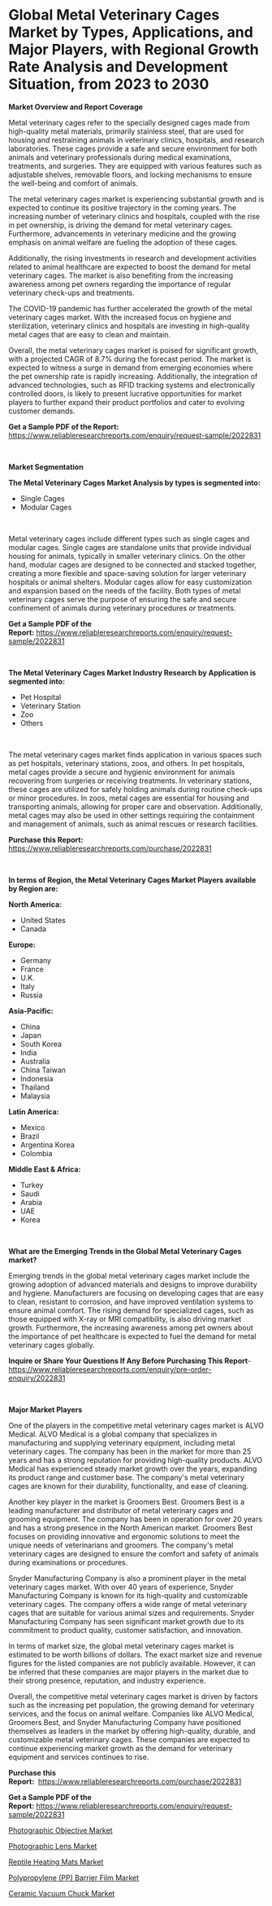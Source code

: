 <p><h1>Global Metal Veterinary Cages Market by Types, Applications, and Major Players, with Regional Growth Rate Analysis and Development Situation, from 2023 to 2030</h1></p><p><strong>Market Overview and Report Coverage</strong></p>
<p><p>Metal veterinary cages refer to the specially designed cages made from high-quality metal materials, primarily stainless steel, that are used for housing and restraining animals in veterinary clinics, hospitals, and research laboratories. These cages provide a safe and secure environment for both animals and veterinary professionals during medical examinations, treatments, and surgeries. They are equipped with various features such as adjustable shelves, removable floors, and locking mechanisms to ensure the well-being and comfort of animals.</p><p>The metal veterinary cages market is experiencing substantial growth and is expected to continue its positive trajectory in the coming years. The increasing number of veterinary clinics and hospitals, coupled with the rise in pet ownership, is driving the demand for metal veterinary cages. Furthermore, advancements in veterinary medicine and the growing emphasis on animal welfare are fueling the adoption of these cages.</p><p>Additionally, the rising investments in research and development activities related to animal healthcare are expected to boost the demand for metal veterinary cages. The market is also benefiting from the increasing awareness among pet owners regarding the importance of regular veterinary check-ups and treatments.</p><p>The COVID-19 pandemic has further accelerated the growth of the metal veterinary cages market. With the increased focus on hygiene and sterilization, veterinary clinics and hospitals are investing in high-quality metal cages that are easy to clean and maintain.</p><p>Overall, the metal veterinary cages market is poised for significant growth, with a projected CAGR of 8.7% during the forecast period. The market is expected to witness a surge in demand from emerging economies where the pet ownership rate is rapidly increasing. Additionally, the integration of advanced technologies, such as RFID tracking systems and electronically controlled doors, is likely to present lucrative opportunities for market players to further expand their product portfolios and cater to evolving customer demands.</p></p>
<p><strong>Get a Sample PDF of the Report:</strong> <a href="https://www.reliableresearchreports.com/enquiry/request-sample/2022831">https://www.reliableresearchreports.com/enquiry/request-sample/2022831</a></p>
<p>&nbsp;</p>
<p><strong>Market Segmentation</strong></p>
<p><strong>The Metal Veterinary Cages Market Analysis by types is segmented into:</strong></p>
<p><ul><li>Single Cages</li><li>Modular Cages</li></ul></p>
<p>&nbsp;</p>
<p><p>Metal veterinary cages include different types such as single cages and modular cages. Single cages are standalone units that provide individual housing for animals, typically in smaller veterinary clinics. On the other hand, modular cages are designed to be connected and stacked together, creating a more flexible and space-saving solution for larger veterinary hospitals or animal shelters. Modular cages allow for easy customization and expansion based on the needs of the facility. Both types of metal veterinary cages serve the purpose of ensuring the safe and secure confinement of animals during veterinary procedures or treatments.</p></p>
<p><strong>Get a Sample PDF of the Report:</strong>&nbsp;<a href="https://www.reliableresearchreports.com/enquiry/request-sample/2022831">https://www.reliableresearchreports.com/enquiry/request-sample/2022831</a></p>
<p>&nbsp;</p>
<p><strong>The Metal Veterinary Cages Market Industry Research by Application is segmented into:</strong></p>
<p><ul><li>Pet Hospital</li><li>Veterinary Station</li><li>Zoo</li><li>Others</li></ul></p>
<p>&nbsp;</p>
<p><p>The metal veterinary cages market finds application in various spaces such as pet hospitals, veterinary stations, zoos, and others. In pet hospitals, metal cages provide a secure and hygienic environment for animals recovering from surgeries or receiving treatments. In veterinary stations, these cages are utilized for safely holding animals during routine check-ups or minor procedures. In zoos, metal cages are essential for housing and transporting animals, allowing for proper care and observation. Additionally, metal cages may also be used in other settings requiring the containment and management of animals, such as animal rescues or research facilities.</p></p>
<p><strong>Purchase this Report:</strong>&nbsp; <a href="https://www.reliableresearchreports.com/purchase/2022831">https://www.reliableresearchreports.com/purchase/2022831</a></p>
<p>&nbsp;</p>
<p><strong>In terms of Region, the Metal Veterinary Cages Market Players available by Region are:</strong></p>
<p>
    <p> <strong> North America: </strong>
        <ul>
            <li>United States</li>
            <li>Canada</li>
        </ul>
        </p> 
    <p> <strong> Europe: </strong>
        <ul>
            <li>Germany</li>
            <li>France</li>
            <li>U.K.</li>
            <li>Italy</li>
            <li>Russia</li>
        </ul>
        </p> 
    <p> <strong> Asia-Pacific: </strong>
        <ul>
            <li>China</li>
            <li>Japan</li>
            <li>South Korea</li>
            <li>India</li>
            <li>Australia</li>
            <li>China Taiwan</li>
            <li>Indonesia</li>
            <li>Thailand</li>
            <li>Malaysia</li>
        </ul>
        </p> 
    <p> <strong> Latin America: </strong>
        <ul>
            <li>Mexico</li>
            <li>Brazil</li>
            <li>Argentina Korea</li>
            <li>Colombia</li>
        </ul>
        </p> 
    <p> <strong> Middle East & Africa: </strong>
        <ul>
            <li>Turkey</li>
            <li>Saudi</li>
            <li>Arabia</li>
            <li>UAE</li>
            <li>Korea</li>
        </ul>
    </p>
    </p>
<p>&nbsp;</p>
<p><strong>What are the Emerging Trends in the Global Metal Veterinary Cages market?</strong></p>
<p><p>Emerging trends in the global metal veterinary cages market include the growing adoption of advanced materials and designs to improve durability and hygiene. Manufacturers are focusing on developing cages that are easy to clean, resistant to corrosion, and have improved ventilation systems to ensure animal comfort. The rising demand for specialized cages, such as those equipped with X-ray or MRI compatibility, is also driving market growth. Furthermore, the increasing awareness among pet owners about the importance of pet healthcare is expected to fuel the demand for metal veterinary cages globally.</p></p>
<p><strong>Inquire or Share Your Questions If Any Before Purchasing This Report</strong>- <a href="https://www.reliableresearchreports.com/enquiry/pre-order-enquiry/2022831">https://www.reliableresearchreports.com/enquiry/pre-order-enquiry/2022831</a></p>
<p>&nbsp;</p>
<p><strong>Major Market Players</strong></p>
<p><p>One of the players in the competitive metal veterinary cages market is ALVO Medical. ALVO Medical is a global company that specializes in manufacturing and supplying veterinary equipment, including metal veterinary cages. The company has been in the market for more than 25 years and has a strong reputation for providing high-quality products. ALVO Medical has experienced steady market growth over the years, expanding its product range and customer base. The company's metal veterinary cages are known for their durability, functionality, and ease of cleaning.</p><p>Another key player in the market is Groomers Best. Groomers Best is a leading manufacturer and distributor of metal veterinary cages and grooming equipment. The company has been in operation for over 20 years and has a strong presence in the North American market. Groomers Best focuses on providing innovative and ergonomic solutions to meet the unique needs of veterinarians and groomers. The company's metal veterinary cages are designed to ensure the comfort and safety of animals during examinations or procedures.</p><p>Snyder Manufacturing Company is also a prominent player in the metal veterinary cages market. With over 40 years of experience, Snyder Manufacturing Company is known for its high-quality and customizable veterinary cages. The company offers a wide range of metal veterinary cages that are suitable for various animal sizes and requirements. Snyder Manufacturing Company has seen significant market growth due to its commitment to product quality, customer satisfaction, and innovation.</p><p>In terms of market size, the global metal veterinary cages market is estimated to be worth billions of dollars. The exact market size and revenue figures for the listed companies are not publicly available. However, it can be inferred that these companies are major players in the market due to their strong presence, reputation, and industry experience.</p><p>Overall, the competitive metal veterinary cages market is driven by factors such as the increasing pet population, the growing demand for veterinary services, and the focus on animal welfare. Companies like ALVO Medical, Groomers Best, and Snyder Manufacturing Company have positioned themselves as leaders in the market by offering high-quality, durable, and customizable metal veterinary cages. These companies are expected to continue experiencing market growth as the demand for veterinary equipment and services continues to rise.</p></p>
<p><strong>Purchase this Report:</strong>&nbsp;&nbsp;<a href="https://www.reliableresearchreports.com/purchase/2022831">https://www.reliableresearchreports.com/purchase/2022831</a></p>
<p></p>
<p><strong>Get a Sample PDF of the Report:</strong>&nbsp;<a href="https://www.reliableresearchreports.com/enquiry/request-sample/2022831">https://www.reliableresearchreports.com/enquiry/request-sample/2022831</a></p>
<p><p><a href="https://www.linkedin.com/pulse/photographic-objective-market-research-report-unlocks-analysis-zdq5e/">Photographic Objective Market</a></p><p><a href="https://www.linkedin.com/pulse/photographic-lens-market-share-amp-new-trends-analysis-report-t9ewe/">Photographic Lens Market</a></p><p><a href="https://github.com/Chiragrp24/Market-Research-Report-List-1/blob/main/reptile-heating-mats-market.md">Reptile Heating Mats Market</a></p><p><a href="https://medium.com/@irwingibson727/polypropylene-pp-barrier-film-market-exploring-market-share-market-trends-and-future-growth-1b50304d040e">Polypropylene (PP) Barrier Film Market</a></p><p><a href="https://github.com/YashRP12/Market-Research-Report-List-1/blob/main/ceramic-vacuum-chuck-market.md">Ceramic Vacuum Chuck Market</a></p></p>